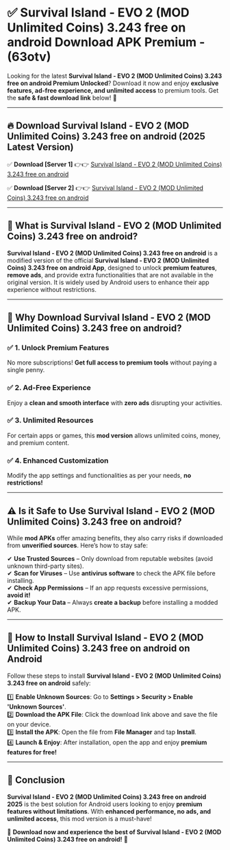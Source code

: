 
# ✅ Survival Island - EVO 2 (MOD Unlimited Coins) 3.243 free on android Download APK Premium -  (63otv) 

Looking for the latest **Survival Island - EVO 2 (MOD Unlimited Coins) 3.243 free on android Premium Unlocked**? Download it now and enjoy **exclusive features, ad-free experience, and unlimited access** to premium tools. Get the **safe & fast download link** below! 🚀

---

## 🔥 Download Survival Island - EVO 2 (MOD Unlimited Coins) 3.243 free on android (2025 Latest Version)

✅ **Download [Server 1]** 👉👉 [Survival Island - EVO 2 (MOD Unlimited Coins) 3.243 free on android ](https://apkcomod.com?title=Survival_Island_-_EVO_2_(MOD_Unlimited_Coins)_3.243_free_on_android)  

✅ **Download [Server 2]** 👉👉 [Survival Island - EVO 2 (MOD Unlimited Coins) 3.243 free on android ](https://apkcomod.com?title=Survival_Island_-_EVO_2_(MOD_Unlimited_Coins)_3.243_free_on_android)  


---

## 📌 What is Survival Island - EVO 2 (MOD Unlimited Coins) 3.243 free on android?

**Survival Island - EVO 2 (MOD Unlimited Coins) 3.243 free on android** is a modified version of the official **Survival Island - EVO 2 (MOD Unlimited Coins) 3.243 free on android App**, designed to unlock **premium features**, **remove ads**, and provide extra functionalities that are not available in the original version. It is widely used by Android users to enhance their app experience without restrictions.

---

## 🌟 Why Download Survival Island - EVO 2 (MOD Unlimited Coins) 3.243 free on android?

### ✅ 1. Unlock Premium Features
No more subscriptions! **Get full access to premium tools** without paying a single penny.

### ✅ 2. Ad-Free Experience
Enjoy a **clean and smooth interface** with **zero ads** disrupting your activities.

### ✅ 3. Unlimited Resources
For certain apps or games, this **mod version** allows unlimited coins, money, and premium content.

### ✅ 4. Enhanced Customization
Modify the app settings and functionalities as per your needs, **no restrictions!**

---

## ⚠️ Is it Safe to Use Survival Island - EVO 2 (MOD Unlimited Coins) 3.243 free on android?

While **mod APKs** offer amazing benefits, they also carry risks if downloaded from **unverified sources**. Here’s how to stay safe:

✔ **Use Trusted Sources** – Only download from reputable websites (avoid unknown third-party sites).  
✔ **Scan for Viruses** – Use **antivirus software** to check the APK file before installing.  
✔ **Check App Permissions** – If an app requests excessive permissions, **avoid it!**  
✔ **Backup Your Data** – Always **create a backup** before installing a modded APK.

---

## 📲 How to Install Survival Island - EVO 2 (MOD Unlimited Coins) 3.243 free on android on Android

Follow these steps to install **Survival Island - EVO 2 (MOD Unlimited Coins) 3.243 free on android** safely:

1️⃣ **Enable Unknown Sources**: Go to **Settings > Security > Enable 'Unknown Sources'**.  
2️⃣ **Download the APK File**: Click the download link above and save the file on your device.  
3️⃣ **Install the APK**: Open the file from **File Manager** and tap **Install**.  
4️⃣ **Launch & Enjoy**: After installation, open the app and enjoy **premium features for free!**

---

## 🚀 Conclusion

**Survival Island - EVO 2 (MOD Unlimited Coins) 3.243 free on android 2025** is the best solution for Android users looking to enjoy **premium features without limitations**. With **enhanced performance, no ads, and unlimited access**, this mod version is a must-have!

🔻 **Download now and experience the best of Survival Island - EVO 2 (MOD Unlimited Coins) 3.243 free on android!** 🔻

